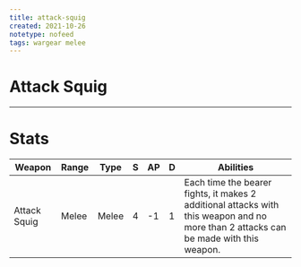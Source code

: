 ```yaml
---
title: attack-squig
created: 2021-10-26
notetype: nofeed
tags: wargear melee
---
```


# Attack Squig

---

# Stats

| Weapon       | Range | Type  | S   | AP  | D   | Abilities                                                                                                                            |
| ------------ | ----- | ----- | --- | --- | --- | ------------------------------------------------------------------------------------------------------------------------------------ |
| Attack Squig | Melee | Melee | 4   | -1  | 1   | Each time the bearer fights, it makes 2 additional attacks with this weapon and no more than 2 attacks can be made with this weapon. | 
